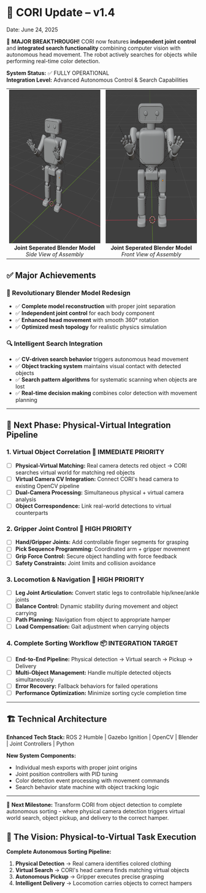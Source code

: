 # 📢 CORI Update – v1.4

Date: June 24, 2025

🎯 **MAJOR BREAKTHROUGH!** CORI now features **independent joint control** and **integrated search functionality** combining computer vision with autonomous head movement. The robot actively searches for objects while performing real-time color detection.

**System Status:** ✅ FULLY OPERATIONAL  
**Integration Level:** Advanced Autonomous Control & Search Capabilities  

<div align="center">
  <table>
    <tr>
      <td width="50%" align="center">
        <img src="https://github.com/J-Uptegraph/CORI/blob/main/assets/imgs/CORI_Blender_Build_img1.png" height="400px"/>
        <br><b>Joint Seperated Blender Model</b><br>
        <em>Side View of Assembly</em>
      </td>
      <td width="50%" align="center">
        <img src="https://github.com/J-Uptegraph/CORI/blob/main/assets/imgs/CORI_Blender_Build_img2.png" height="400px"/>
        <br><b>Joint Seperated Blender Model</b><br>
        <em>Front View of Assembly</em>
      </td>
    </tr>
  </table>
</div>

## ✅ Major Achievements

### 🎨 Revolutionary Blender Model Redesign
- ✅ **Complete model reconstruction** with proper joint separation
- ✅ **Independent joint control** for each body component
- ✅ **Enhanced head movement** with smooth 360° rotation
- ✅ **Optimized mesh topology** for realistic physics simulation

### 🔍 Intelligent Search Integration
- ✅ **CV-driven search behavior** triggers autonomous head movement
- ✅ **Object tracking system** maintains visual contact with detected objects
- ✅ **Search pattern algorithms** for systematic scanning when objects are lost
- ✅ **Real-time decision making** combines color detection with movement planning

---

## 🚀 Next Phase: Physical-Virtual Integration Pipeline

### 1. **Virtual Object Correlation** 🎯 **IMMEDIATE PRIORITY**
- [ ] **Physical-Virtual Matching:** Real camera detects red object → CORI searches virtual world for matching red objects
- [ ] **Virtual Camera CV Integration:** Connect CORI's head camera to existing OpenCV pipeline
- [ ] **Dual-Camera Processing:** Simultaneous physical + virtual camera analysis
- [ ] **Object Correspondence:** Link real-world detections to virtual counterparts

### 2. **Gripper Joint Control** 🤖 **HIGH PRIORITY**
- [ ] **Hand/Gripper Joints:** Add controllable finger segments for grasping
- [ ] **Pick Sequence Programming:** Coordinated arm + gripper movement
- [ ] **Grip Force Control:** Secure object handling with force feedback
- [ ] **Safety Constraints:** Joint limits and collision avoidance

### 3. **Locomotion & Navigation** 🚶 **HIGH PRIORITY**
- [ ] **Leg Joint Articulation:** Convert static legs to controllable hip/knee/ankle joints
- [ ] **Balance Control:** Dynamic stability during movement and object carrying
- [ ] **Path Planning:** Navigation from object to appropriate hamper
- [ ] **Load Compensation:** Gait adjustment when carrying objects

### 4. **Complete Sorting Workflow** 📦 **INTEGRATION TARGET**
- [ ] **End-to-End Pipeline:** Physical detection → Virtual search → Pickup → Delivery
- [ ] **Multi-Object Management:** Handle multiple detected objects simultaneously
- [ ] **Error Recovery:** Fallback behaviors for failed operations
- [ ] **Performance Optimization:** Minimize sorting cycle completion time

---

## 🏗️ Technical Architecture

**Enhanced Tech Stack:** ROS 2 Humble | Gazebo Ignition | OpenCV | Blender | Joint Controllers | Python

**New System Components:**
- Individual mesh exports with proper joint origins
- Joint position controllers with PID tuning
- Color detection event processing with movement commands
- Search behavior state machine with object tracking logic

---

🎯 **Next Milestone:** Transform CORI from object detection to complete autonomous sorting - where physical camera detection triggers virtual world search, object pickup, and delivery to the correct hamper.

## 💫 The Vision: Physical-to-Virtual Task Execution

**Complete Autonomous Sorting Pipeline:**
1. **Physical Detection** → Real camera identifies colored clothing
2. **Virtual Search** → CORI's head camera finds matching virtual objects  
3. **Autonomous Pickup** → Gripper executes precise grasping
4. **Intelligent Delivery** → Locomotion carries objects to correct hampers
